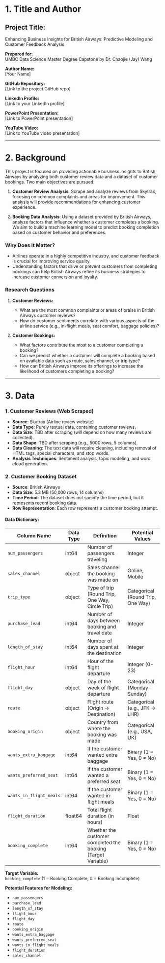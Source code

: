 # 1. Title and Author

## Project Title:
Enhancing Business Insights for British Airways: Predictive Modeling and Customer Feedback Analysis

**Prepared for:**  
UMBC Data Science Master Degree Capstone by Dr. Chaojie (Jay) Wang

**Author Name:**  
[Your Name]

**GitHub Repository:**  
[Link to the project GitHub repo]

**LinkedIn Profile:**  
[Link to your LinkedIn profile]

**PowerPoint Presentation:**  
[Link to PowerPoint presentation]

**YouTube Video:**  
[Link to YouTube video presentation]

---

# 2. Background

This project is focused on providing actionable business insights to British Airways by analyzing both customer review data and a dataset of customer bookings. Two main objectives are pursued:

1. **Customer Review Analysis**: Scrape and analyze reviews from Skytrax, focusing on common complaints and areas for improvement. This analysis will provide recommendations for enhancing customer experience.

2. **Booking Data Analysis**: Using a dataset provided by British Airways, analyze factors that influence whether a customer completes a booking. We aim to build a machine learning model to predict booking completion based on customer behavior and preferences.

### Why Does It Matter?

- Airlines operate in a highly competitive industry, and customer feedback is crucial for improving service quality.
- Understanding factors that drive or prevent customers from completing bookings can help British Airways refine its business strategies to increase customer conversion and loyalty.

### Research Questions

1. **Customer Reviews:**
   - What are the most common complaints or areas of praise in British Airways customer reviews?
   - How do customer sentiments correlate with various aspects of the airline service (e.g., in-flight meals, seat comfort, baggage policies)?

2. **Customer Bookings:**
   - What factors contribute the most to a customer completing a booking?
   - Can we predict whether a customer will complete a booking based on available data such as route, sales channel, or trip type?
   - How can British Airways improve its offerings to increase the likelihood of customers completing a booking?

---

# 3. Data

### 1. **Customer Reviews (Web Scraped)**

- **Source**: Skytrax (Airline review website)
- **Data Type**: Purely textual data, containing customer reviews.
- **Data Size**: TBD after scraping (will depend on how many reviews are collected).
- **Data Shape**: TBD after scraping (e.g., 5000 rows, 5 columns).
- **Data Cleaning**: The text data will require cleaning, including removal of HTML tags, special characters, and stop words.
- **Analysis Techniques**: Sentiment analysis, topic modeling, and word cloud generation.

### 2. **Customer Booking Dataset**

- **Source**: British Airways
- **Data Size**: 5.3 MB (50,000 rows, 14 columns)
- **Time Period**: The dataset does not specify the time period, but it represents recent booking data.
- **Row Representation**: Each row represents a customer booking attempt.

#### Data Dictionary:

| Column Name            | Data Type | Definition                                                              | Potential Values                      |
|------------------------|-----------|-------------------------------------------------------------------------|---------------------------------------|
| `num_passengers`        | int64     | Number of passengers traveling                                          | Integer                               |
| `sales_channel`         | object    | Sales channel the booking was made on                                   | Online, Mobile                        |
| `trip_type`             | object    | Type of trip (Round Trip, One Way, Circle Trip)                         | Categorical (Round Trip, One Way)     |
| `purchase_lead`         | int64     | Number of days between booking and travel date                          | Integer                               |
| `length_of_stay`        | int64     | Number of days spent at the destination                                 | Integer                               |
| `flight_hour`           | int64     | Hour of the flight departure                                            | Integer (0-23)                        |
| `flight_day`            | object    | Day of the week of flight departure                                     | Categorical (Monday-Sunday)           |
| `route`                 | object    | Flight route (Origin -> Destination)                                    | Categorical (e.g., JFK -> LHR)        |
| `booking_origin`        | object    | Country from where the booking was made                                 | Categorical (e.g., USA, UK)           |
| `wants_extra_baggage`   | int64     | If the customer wanted extra baggage                                    | Binary (1 = Yes, 0 = No)              |
| `wants_preferred_seat`  | int64     | If the customer wanted a preferred seat                                 | Binary (1 = Yes, 0 = No)              |
| `wants_in_flight_meals` | int64     | If the customer wanted in-flight meals                                  | Binary (1 = Yes, 0 = No)              |
| `flight_duration`       | float64   | Total flight duration (in hours)                                        | Float                                 |
| `booking_complete`      | int64     | Whether the customer completed the booking (Target Variable)            | Binary (1 = Yes, 0 = No)              |

**Target Variable:**  
`booking_complete` (1 = Booking Complete, 0 = Booking Incomplete)

**Potential Features for Modeling:**

- `num_passengers`
- `purchase_lead`
- `length_of_stay`
- `flight_hour`
- `flight_day`
- `route`
- `booking_origin`
- `wants_extra_baggage`
- `wants_preferred_seat`
- `wants_in_flight_meals`
- `flight_duration`
- `sales_channel`

